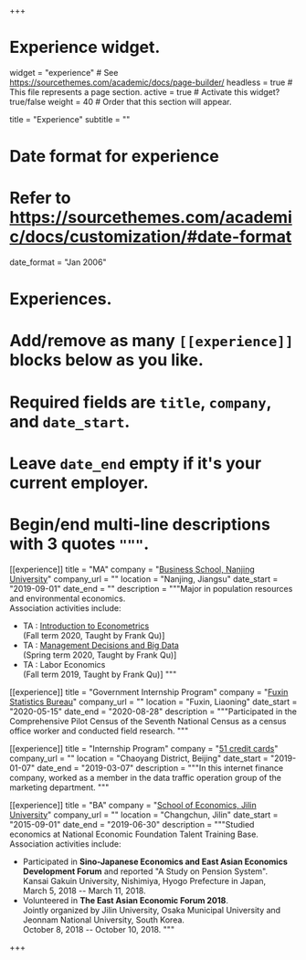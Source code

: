 +++
# Experience widget.
widget = "experience"  # See https://sourcethemes.com/academic/docs/page-builder/
headless = true  # This file represents a page section.
active = true  # Activate this widget? true/false
weight = 40  # Order that this section will appear.

title = "Experience"
subtitle = ""

# Date format for experience
#   Refer to https://sourcethemes.com/academic/docs/customization/#date-format
date_format = "Jan 2006"

# Experiences.
#   Add/remove as many `[[experience]]` blocks below as you like.
#   Required fields are `title`, `company`, and `date_start`.
#   Leave `date_end` empty if it's your current employer.
#   Begin/end multi-line descriptions with 3 quotes `"""`.
[[experience]]
  title = "MA"
  company = "[Business School, Nanjing University](https://nubs.nju.edu.cn/)"
  company_url = ""
  location = "Nanjing, Jiangsu"
  date_start = "2019-09-01"
  date_end = ""
  description = """Major in population resources and environmental economics.  
  Association activities include:
  
  * TA : [Introduction to Econometrics](https://byelenin.github.io/Metrics_2020/)  
  (Fall term 2020, Taught by Frank Qu)]
  * TA : [Management Decisions and Big Data](https://byelenin.github.io/MBA_Big_Data/)  
  (Spring term 2020, Taught by Frank Qu)]
  * TA : Labor Economics  
  (Fall term 2019, Taught by Frank Qu)]
  """

[[experience]]
  title = "Government Internship Program"
  company = "[Fuxin Statistics Bureau](http://tjj.fuxin.gov.cn/)"
  company_url = ""
  location = "Fuxin, Liaoning"
  date_start = "2020-05-15"
  date_end = "2020-08-28"
  description = """Participated in the Comprehensive Pilot Census of the Seventh National Census as a census office worker and conducted field research.
  """

[[experience]]
  title = "Internship Program"
  company = "[51 credit cards](https://www.51credit.com/)"
  company_url = ""
  location = "Chaoyang District, Beijing"
  date_start = "2019-01-07"
  date_end = "2019-03-07"
  description = """In this internet finance company, worked as a member in the data traffic operation group of the marketing department.
  """

[[experience]]
  title = "BA"
  company = "[School of Economics, Jilin University](http://jjxy.jlu.edu.cn/)"
  company_url = ""
  location = "Changchun, Jilin"
  date_start = "2015-09-01"
  date_end = "2019-06-30"
  description = """Studied economics at National Economic Foundation Talent Training Base.  
  Association activities include:  

  * Participated in **Sino-Japanese Economics and East Asian Economics Development Forum** and reported "A Study on Pension System".  
  Kansai Gakuin University, Nishimiya, Hyogo Prefecture in Japan,  
  March 5, 2018 -- March 11, 2018.
  * Volunteered in **The East Asian Economic Forum 2018**.  
  Jointly organized by Jilin University, Osaka Municipal University and Jeonnam National University, South Korea.  
  October 8, 2018 -- October 10, 2018.
  """

+++